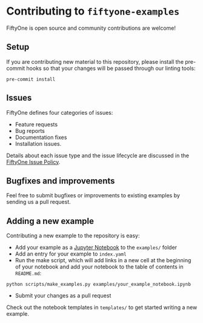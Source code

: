 # Contributing to `fiftyone-examples`

FiftyOne is open source and community contributions are welcome!

## Setup

If you are contributing new material to this repository, please install the
pre-commit hooks so that your changes will be passed through our linting tools:

```
pre-commit install
```

## Issues

FiftyOne defines four categories of issues:
-   Feature requests
-   Bug reports
-   Documentation fixes
-   Installation issues.

Details about each issue type and the issue lifecycle are discussed in the
[FiftyOne Issue Policy](ISSUE_POLICY.md).

## Bugfixes and improvements

Feel free to submit bugfixes or improvements to existing examples by sending us
a pull request.

## Adding a new example

Contributing a new example to the repository is easy:

-   Add your example as a [Jupyter Notebook](https://jupyter.org) to the
    `examples/` folder
-   Add an entry for your example to `index.yaml`
-   Run the make script, which will add links in a new cell at the beginning of
    your notebook and add your notebook to the table of contents in
    `README.md`:

```shell
python scripts/make_examples.py examples/your_example_notebook.ipynb
```

-   Submit your changes as a pull request

Check out the notebook templates in `templates/` to get started writing a new
example.
